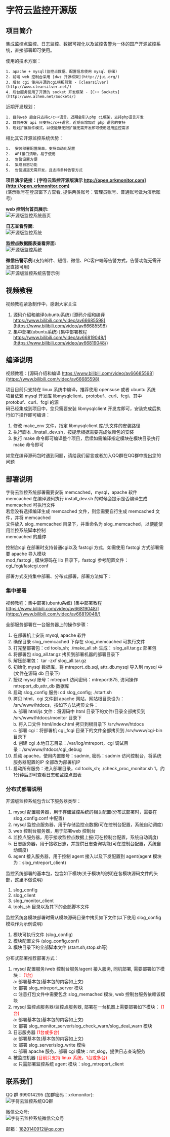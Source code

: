# 字符云监控开源版

## 项目简介
集成监控点监控、日志监控、数据可视化以及监控告警为一体的国产开源监控系统，直接部署即可使用。    

使用的技术方案：   
```
1. apache + mysql(监控点数据、配置信息使用 mysql 存储)   
2. 前端 web 控制台采用 [dwz 开源框架](http://jui.org/)   
3. 后台 cgi 使用开源的cgi模板引擎 - [clearsilver](http://www.clearsilver.net/)   
4. 后台服务使用了开源的 socket 开发框架 - [C++ Sockets](http://www.alhem.net/Sockets/)   
```
近期开发规划：   
```
1. 目前web 后台只支持c/c++语言，近期会引入php ci框架，支持php语言开发   
2. 目前开发 api 只支持c/c++语言，近期会增加对 php 语言的支持    
3. 规划扩展插件模式，以便能够无限扩展无需开发即可使用通用监控需求       
```

相比其它开源监控系统优势：  
```
1.	安装部署配置简单，支持自动化配置  
2.	API接口清晰，易于使用   
3.	告警设置方便   
4.	集成日志功能   
5.	告警通道无需开发，且支持多种告警方式   
```
   
**项目演示链接：[字符云监控开源版演示 http://open.xrkmonitor.com](http://open.xrkmonitor.com)**   
(演示账号在登录窗下方查看, 提供两类账号：管理员账号、普通账号做为演示账号)  
     
	   
**web 控制台首页展示:**     
![开源版监控系统首页](http://xrkmonitor.com/monitor/images/open_main.png)

**日志查看界面:**   
![开源版监控系统](http://xrkmonitor.com/monitor/images/open_log.png)

**监控点数据图表查看界面:**   
![开源版监控系统](http://xrkmonitor.com/monitor/images/open_chart.png)

**微信告警示例:**(支持邮件、短信、微信、PC客户端等告警方式，告警功能无需开发直接可用)  
![开源版监控系统告警示例](http://xrkmonitor.com/monitor/images/open_wx_2.png)

## 视频教程 
视频教程紧急制作中，感谢大家关注   
1. 源码介绍和编译(ubuntu系统) [源码介绍和编译 https://www.bilibili.com/video/av66685598](https://www.bilibili.com/video/av66685598)  
2. 集中部署(ubuntu系统) [集中部署教程 https://www.bilibili.com/video/av66819048/](https://www.bilibili.com/video/av66819048/)  



## 编译说明 
视频教程：[源码介绍和编译 https://www.bilibili.com/video/av66685598](https://www.bilibili.com/video/av66685598)  

项目目前只支持在 linux 系统中编译，推荐使用 opensuse 或者 ubuntu 系统   
项目依赖 mysql 开发库 libmysqlclient、protobuf、curl、fcgi，其中 protobuf、curl、fcgi 的源  
码已经集成到项目中，您只需要安装 libmysqlclient 开发库即可，安装完成后执行如下操作即可编译：
1. 修改 make_env 文件，指定 libmysqlclient 库/头文件的安装路径
2. 执行脚本 ./install_dev.sh，按提示根据需要完成依赖包的安装
3. 执行 make 命令即可编译整个项目，后续如需编译指定模块在模块目录执行 make 命令即可   
   

如您在编译源码包时遇到问题，请给我们留言或者加入QQ群在QQ群中提出您的问题   

## 部署说明
字符云监控系统部署需要安装  memcached，mysql，apache 软件   
memcached 在编译源码执行 install_dev.sh 的时候会提示是否编译生成 memcached 可执行文件   
若您没有选择编译生成 memcached 文件，则您需要自行生成 memcached 文件，并将 memcached    
文件放入 slog_memcached 目录下，并重命名为 slog_memcached，以便能使用监控系统脚本控制   
memcached 的启停   

控制台cgi 在部署时支持普通cgi以及 fastcgi 方式，如需使用 fastcgi 方式部署需要 apache 导入模块  
mod_fastcgi , 模块源码在 lib 目录下，fastcgi 参考配置文件：cgi_fcgi/fastcgi.conf   

部署方式支持集中部署、分布式部署，部署方法如下：
### 集中部署
视频教程：集中部署(ubuntu系统) [集中部署教程 https://www.bilibili.com/video/av66819048/](https://www.bilibili.com/video/av66819048/)   

全部服务部署在一台服务器上的操作步骤：
1. 在部署机上安装 mysql, apache 软件
2. 确保目录 slog_memcached 下存在 slog_memcached 可执行文件    
3. 打完整部署包：cd  tools_sh; ./make_all.sh 生成： slog_all.tar.gz 部署包
4. 将部署包 slog_all.tar.gz 拷贝到部署机器的部署目录下   
5. 解压部署包： tar -zxf slog_all.tar.gz 
6. 初始化 mysql 数据库，将 mtreport_db.sql, attr_db.mysql 导入到 mysql 中(文件在源码 db 目录下)  
7. 授权 mysql 账号：mtreport 访问密码：mtreport875, 访问操作  mtreport_db,attr_db 数据库
8. 启动 slog_config 服务: cd slog_config; ./start.sh
9. 拷贝 html、cgi 文件到 apache 网站，网站根目录设为： /srv/www/htdocs，按如下方法拷贝文件：   
   a. 部署 html/js 文件：将源码中 html 目录下的文件/目录全部拷贝到 /srv/www/htdocs/monitor 目录下  
   b. 将入口文件 html/index.html 拷贝到根目录下 /srv/www/htdocs  
   c. 部署 cgi：将部署机 cgi_fcgi 目录下的文件全部拷贝到 /srv/www/cgi-bin 目录下  
   d. 创建 cgi 本地日志目录：/var/log/mtreport，cgi 调试目录：/srv/www/htdocs/cgi_debug  
10. 启动 apache，使用内置账号：sadmin, 密码：sadmin 访问控制台，将系统服务器配置的IP 全部改为部署机IP  
11. 启动所有服务：进入部署目录，cd tools_sh; ./check_proc_monitor.sh 1，约1分钟后即可查看日志和监控点图表  

### 分布式部署说明
开源版监控系统包含以下服务器类型：
1. mysql 配置服务器，用于存储监控系统的相关配置(分布式部署时，需要在 slog_config.conf 中配置)  
2. mysql 监控点服务器，用于存储监控点数据(可在控制台配置，系统自动调度)  
3. web 控制台服务器，用于部署web 控制台    
4. 监控点服务器，用于接收监控点数据上报(可在控制台配置，系统自动调度)   
5. 日志服务器，用于接收日志，并提供日志查询功能(可在控制台配置，系统自动调度)   
6. agent 接入服务器，用于控制 agent 接入以及下发配置到 agent(agent 模块为：slog_mtreport_client)   

监控系统部署的基本包，包含如下模块(关于模块的说明在各模块源码文件的头部，这里不做说明)   
1. slog_config    
2. slog_client    
3. slog_monitor_client   
4. tools_sh 目录以及其下的全部脚本文件  

监控系统各模块部署时需从模块源码目录中拷贝如下文件(以下使用 slog_config 模块作为示例说明)   
1. 模块可执行文件 (slog_config)   
2. 模块配置文件 (slog_config.conf)   
3. 模块目录下的全部脚本文件 (start.sh,stop.sh等)   

分布式部署推荐部署方式：  
1. mysql 配置服务/web 控制台服务/agent 接入服务, 同机部署, 需要部署如下模块： <font color='red'>(1台)</font>   
	a: 部署基本包(基本包的内容如上文)   
	b: 部署 slog_mtreport_server 模块   
	c: 注意打包文件中需要包含 slog_memached 模块, web 控制台服务依赖该模块
2. mysql 监控点服务器/监控点服务器, 部署在一台机器上需要部署如下模块： <font color=red>(1台)</font>    
	a: 部署基本包(基本包的内容如上文)   
	b: 部署 slog_monitor_server/slog_check_warn/slog_deal_warn 模块   
3. 日志服务器 <font color=red>(1台或多台)</font>    
	a: 部署基本包(基本包的内容如上文)  
	b: 部署 slog_server/slog_write 模块   
	c: 部署 apache 服务，部署 cgi 模块：mt_slog，提供日志查询服务   
4. 被监控机器 <font color=red>(目前只支持 linux 系统，1台或多台)</font>      
	a: 只需部署监控系统 agent 模块：slog_mtreport_client   

## 联系我们
QQ 群 699014295 (加群密码：xrkmonitor):   
![字符云监控系统QQ群](http://xrkmonitor.com/monitor/main/img/new_qq_group.png)  

微信公众号:   
![字符云监控系统微信公众号](http://xrkmonitor.com/monitor/main/img/main_wx_qrcode.jpg)  

邮箱：1820140912@qq.com

